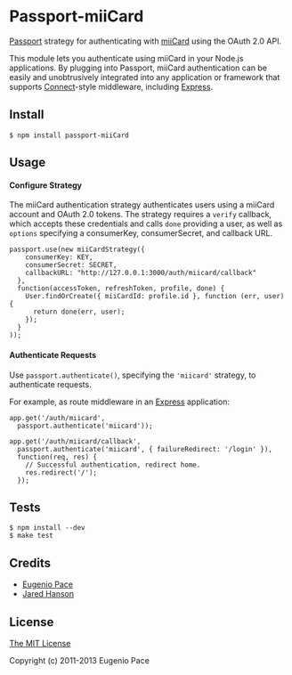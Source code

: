# Passport-miiCard

[Passport](https://github.com/jaredhanson/passport) strategy for authenticating
with [miiCard](http://www.miicard.com/) using the OAuth 2.0 API.

This module lets you authenticate using miiCard in your Node.js applications.
By plugging into Passport, miiCard authentication can be easily and
unobtrusively integrated into any application or framework that supports
[Connect](http://www.senchalabs.org/connect/)-style middleware, including
[Express](http://expressjs.com/).

## Install

    $ npm install passport-miiCard

## Usage

#### Configure Strategy

The miiCard authentication strategy authenticates users using a miiCard account
and OAuth 2.0 tokens.  The strategy requires a `verify` callback, which accepts
these credentials and calls `done` providing a user, as well as `options`
specifying a consumerKey, consumerSecret, and callback URL.

    passport.use(new miiCardStrategy({
        consumerKey: KEY,
        consumerSecret: SECRET,
        callbackURL: "http://127.0.0.1:3000/auth/miicard/callback"
      },
      function(accessToken, refreshToken, profile, done) {
        User.findOrCreate({ miiCardId: profile.id }, function (err, user) {
          return done(err, user);
        });
      }
    ));

#### Authenticate Requests

Use `passport.authenticate()`, specifying the `'miicard'` strategy, to
authenticate requests.

For example, as route middleware in an [Express](http://expressjs.com/)
application:

    app.get('/auth/miicard',
      passport.authenticate('miicard'));

    app.get('/auth/miicard/callback', 
      passport.authenticate('miicard', { failureRedirect: '/login' }),
      function(req, res) {
        // Successful authentication, redirect home.
        res.redirect('/');
      });

## Tests

    $ npm install --dev
    $ make test

## Credits

  - [Eugenio Pace](http://github.com/eugeniop)
  - [Jared Hanson](http://github.com/jaredhanson)

## License

[The MIT License](http://opensource.org/licenses/MIT)

Copyright (c) 2011-2013 Eugenio Pace